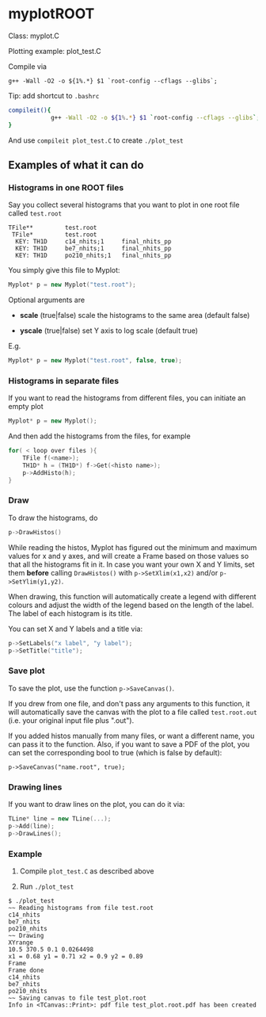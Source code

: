 # myplotROOT

Class: myplot.C

Plotting example: plot_test.C

Compile via 

```console
g++ -Wall -O2 -o ${1%.*} $1 `root-config --cflags --glibs`;
```

Tip: add shortcut to ```.bashrc```

```bash
compileit(){
            g++ -Wall -O2 -o ${1%.*} $1 `root-config --cflags --glibs`;
}
```

And use ```compileit plot_test.C``` to create ```./plot_test```


## Examples of what it can do

### Histograms in one ROOT files

Say you collect several histograms that you want to plot in one root file called ```test.root```

```
TFile**         test.root
 TFile*         test.root
  KEY: TH1D     c14_nhits;1     final_nhits_pp
  KEY: TH1D     be7_nhits;1     final_nhits_pp
  KEY: TH1D     po210_nhits;1   final_nhits_pp
```

You simply give this file to Myplot:

```c++
Myplot* p = new Myplot("test.root");
```

Optional arguments are

- **scale** (true|false) scale the histograms to the same area (default false)

- **yscale** (true|false) set Y axis to log scale (default true)

E.g.

```c++
Myplot* p = new Myplot("test.root", false, true);
```

### Histograms in separate files

If you want to read the histograms from different files, you can initiate an empty plot


```c++
Myplot* p = new Myplot();
```

And then add the histograms from the files, for example

```c++
for( < loop over files ){
    TFile f(<name>);
    TH1D* h = (TH1D*) f->Get(<histo name>);
    p->AddHisto(h);
}
```

### Draw

To draw the histograms, do

```c++
p->DrawHistos()
```

While reading the histos, Myplot has figured out the minimum and maximum values for x and y axes, and will create a Frame based on those values so that all the histograms fit in it. In case you want your own X and Y limits, set them **before** calling ```DrawHistos()``` with ```p->SetXlim(x1,x2)``` and/or ```p->SetYlim(y1,y2)```.

When drawing, this function will automatically create a legend with different colours and adjust the width of the legend based on the length of the label. The label of each histogram is its title.

You can set X and Y labels and a title via:

```c++
p->SetLabels("x label", "y label");
p->SetTitle("title");
```

### Save plot

To save the plot, use the function ```p->SaveCanvas()```.

If you drew from one file, and don't pass any arguments to this function, it will automatically save the canvas with the plot to a file called ```test.root.out``` (i.e. your original input file plus ".out").

If you added histos manually from many files, or want a different name, you can pass it to the function. Also, if you want to save a PDF of the plot, you can set the corresponding bool to true (which is false by default):

```c+++
p->SaveCanvas("name.root", true);
```

### Drawing lines

If you want to draw lines on the plot, you can do it via:

```c++
TLine* line = new TLine(...);
p->Add(line);
p->DrawLines();
```


### Example

1. Compile ```plot_test.C``` as described above

2. Run ```./plot_test```

```console
$ ./plot_test 
~~ Reading histograms from file test.root
c14_nhits
be7_nhits
po210_nhits
~~ Drawing
XYrange
10.5 370.5 0.1 0.0264498 
x1 = 0.68 y1 = 0.71 x2 = 0.9 y2 = 0.89
Frame
Frame done
c14_nhits
be7_nhits
po210_nhits
~~ Saving canvas to file test_plot.root
Info in <TCanvas::Print>: pdf file test_plot.root.pdf has been created
```
